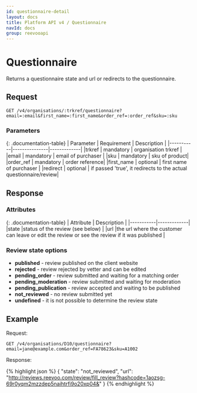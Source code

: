 ```yaml
---
id: questionnaire-detail
layout: docs
title: Platform API v4 / Questionnaire
navId: docs
group: reevooapi
---
```


# Questionnaire

Returns a questionnaire state and url or redirects to the questionnaire.

## **Request**

`GET /v4/organisations/:trkref/questionnaire?email=:email&first_name=:first_name&order_ref=:order_ref&sku=:sku`

### Parameters

{: .documentation-table}
| Parameter | Requirement   | Description |
|-----------|---------------|-------------|
|trkref     | mandatory     | organisation trkref |
|email      | mandatory     | email of purchaser |
|sku        | mandatory     | sku of product|
|order_ref  | mandatory     | order reference|
|first_name | optional      | first name of purchaser |
|redirect   | optional      | if passed 'true', it redirects to the actual questionnaire/review|


## **Response**

### Attributes

{: .documentation-table}
| Attribute | Description |
|-----------|-------------|
|state      |status of the review (see below)                                                              |
|url        |the url where the customer can leave or edit the review or see the review if it was published |

### Review state options

- **published** - review published on the client website
- **rejected** - review rejected by vetter and can be edited
- **pending_order** - review submitted and waiting for a matching order
- **pending_moderation** - review submitted and waiting for moderation
- **pending_publication** - review accepted and waiting to be published
- **not_reviewed** - no review submitted yet
- **undefined** - it is not possible to determine the review state


## Example

Request:

`GET /v4/organisations/D10/questionnaire?email=jane@example.com&order_ref=FA78623&sku=A1002`

Response:

{% highlight json %}
{
  "state": "not_reviewed",
  "url": "http://reviews.reevoo.com/review/fill_review?hashcode=1aozsg-69r0yqm2mzzdep5naihtrfi9o20xp04&"
}
{% endhighlight %}
